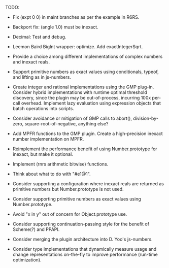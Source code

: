 TODO:

* Fix (expt 0 0) in maint branches as per the example in R6RS.

* Backport fix: (angle 1.0) must be inexact.

* Decimal: Test and debug.

* Leemon Baird BigInt wrapper: optimize.  Add exactIntegerSqrt.

* Provide a choice among different implementations of complex numbers
  and inexact reals.

* Support primitive numbers as exact values using conditionals,
  typeof, and lifting as in js-numbers.

* Create integer and rational implementations using the GMP plug-in.
  Consider hybrid implementations with runtime optimal threshold
  discovery, since the plugin may be out-of-process, incurring 100x
  per-call overhead.  Implement lazy evaluation using expression
  objects that batch operations into scripts.

* Consider avoidance or mitigation of GMP calls to abort(),
  division-by-zero, square-root-of-negative, anything else?

* Add MPFR functions to the GMP plugin.  Create a high-precision
  inexact number implementation on MPFR.

* Reimplement the performance benefit of using Number.prototype for
  inexact, but make it optional.

* Implement (rnrs arithmetic bitwise) functions.

* Think about what to do with "#e1@1".

* Consider supporting a configuration where inexact reals are returned
  as primitive numbers but Number.prototype is not used.

* Consider supporting primitive numbers as exact values using
  Number.prototype.

* Avoid "x in y" out of concern for Object.prototype use.

* Consider supporting continuation-passing style for the benefit of
  Scheme(?) and PPAPI.

* Consider merging the plugin architecture into D. Yoo's js-numbers.

* Consider type implementations that dynamically measure usage and
  change representations on-the-fly to improve performance (run-time
  optimization).
